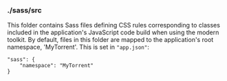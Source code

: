 ### ./sass/src

This folder contains Sass files defining CSS rules corresponding to classes
included in the application's JavaScript code build when using the modern toolkit.
By default, files in this folder are mapped to the application's root namespace, 'MyTorrent'.
This is set in `"app.json"`:

    "sass": {
        "namespace": "MyTorrent"
    }